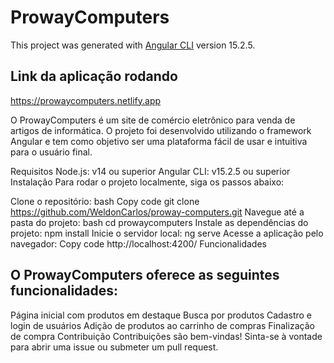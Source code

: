 # ProwayComputers

This project was generated with [Angular CLI](https://github.com/angular/angular-cli) version 15.2.5.

## Link da aplicação rodando 
 https://prowaycomputers.netlify.app

O ProwayComputers é um site de comércio eletrônico para venda de artigos de informática. O projeto foi desenvolvido utilizando o framework Angular e tem como objetivo ser uma plataforma fácil de usar e intuitiva para o usuário final.

Requisitos
Node.js: v14 ou superior
Angular CLI: v15.2.5 ou superior
Instalação
Para rodar o projeto localmente, siga os passos abaixo:

Clone o repositório:
bash
Copy code
git clone https://github.com/WeldonCarlos/proway-computers.git
Navegue até a pasta do projeto:
bash
cd prowaycomputers
Instale as dependências do projeto:
npm install
Inicie o servidor local:
ng serve
Acesse a aplicação pelo navegador:
Copy code
http://localhost:4200/
Funcionalidades

## O ProwayComputers oferece as seguintes funcionalidades:

Página inicial com produtos em destaque
Busca por produtos
Cadastro e login de usuários
Adição de produtos ao carrinho de compras
Finalização de compra
Contribuição
Contribuições são bem-vindas! Sinta-se à vontade para abrir uma issue ou submeter um pull request.





